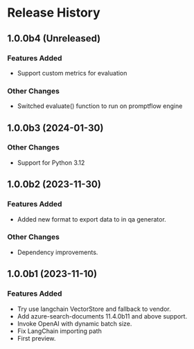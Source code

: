 # Release History

## 1.0.0b4 (Unreleased)

### Features Added

- Support custom metrics for evaluation

### Other Changes

- Switched evaluate() function to run on promptflow engine

## 1.0.0b3 (2024-01-30)

### Other Changes

- Support for Python 3.12

## 1.0.0b2 (2023-11-30)

### Features Added
 - Added new format to export data to in qa generator.

### Other Changes

- Dependency improvements.

## 1.0.0b1 (2023-11-10)

### Features Added
- Try use langchain VectorStore and fallback to vendor.
- Add azure-search-documents 11.4.0b11 and above support.
- Invoke OpenAI with dynamic batch size.
- Fix LangChain importing path
- First preview.
